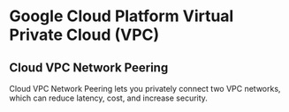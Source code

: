 # Google Cloud Platform Virtual Private Cloud (VPC)


## Cloud VPC Network Peering

Cloud VPC Network Peering lets you privately connect two VPC networks, which can reduce latency, cost, and increase security.
